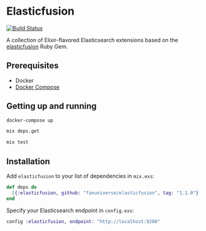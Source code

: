 # Elasticfusion

[![Build Status](https://travis-ci.org/fanuniverse/elasticfusion.svg?branch=master)](https://travis-ci.org/fanuniverse/elasticfusion)

A collection of Elixir-flavored Elasticsearch extensions based on the
[elasticfusion](https://github.com/little-bobby-tables/elasticfusion) Ruby Gem.

## Prerequisites

* Docker
* [Docker Compose](https://docs.docker.com/compose/install/)

## Getting up and running

```bash
docker-compose up

mix deps.get

mix test
```

## Installation

Add `elasticfusion` to your list of dependencies in `mix.exs`:

```elixir
def deps do
  [{:elasticfusion, github: "fanuniverse/elasticfusion", tag: "1.1.0"}]
end
```

Specify your Elasticsearch endpoint in `config.exs`:

```elixir
config :elasticfusion, endpoint: "http://localhost:9200"
```
